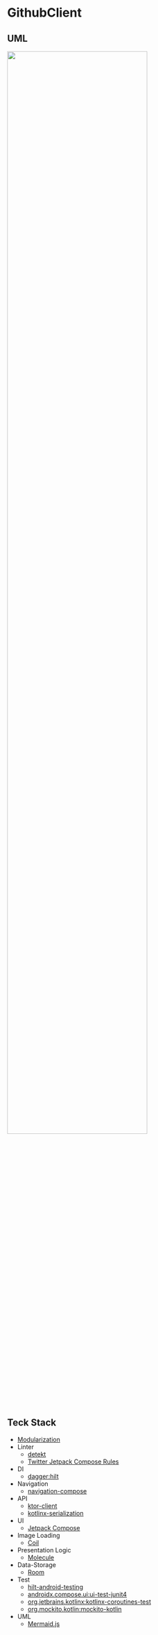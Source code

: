 # GithubClient

## UML
<img src="https://user-images.githubusercontent.com/67852630/217276880-0cd52e57-1fa5-4eaa-9317-77f833a2b039.png" width=80%>

## Teck Stack
- [Modularization](https://developer.android.com/topic/modularization)
- Linter
    - [detekt](https://github.com/detekt/detekt)
    - [Twitter Jetpack Compose Rules](https://twitter.github.io/compose-rules/)
- DI
    - [dagger:hilt](https://dagger.dev/hilt/)
- Navigation
    - [navigation-compose](https://developer.android.com/jetpack/compose/navigation)
- API
    - [ktor-client](https://ktor.io/)
    - [kotlinx-serialization](https://github.com/Kotlin/kotlinx.serialization)
- UI
    - [Jetpack Compose](https://developer.android.com/jetpack/compose)
- Image Loading
    - [Coil](https://coil-kt.github.io/coil/)
- Presentation Logic
    - [Molecule](https://github.com/cashapp/molecule)
- Data-Storage
    - [Room](https://developer.android.com/training/data-storage/room)
- Test
    - [hilt-android-testing](https://developer.android.com/training/dependency-injection/hilt-testing)
    - [androidx.compose.ui:ui-test-junit4](https://androidx.tech/artifacts/compose.ui/ui-test-junit4/)
    - [org.jetbrains.kotlinx:kotlinx-coroutines-test](https://kotlinlang.org/api/kotlinx.coroutines/kotlinx-coroutines-test/)
    - [org.mockito.kotlin:mockito-kotlin](https://site.mockito.org/)
- UML
    - [Mermaid.js](https://mermaid.js.org/)
    

